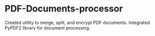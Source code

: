 # PDF-Documents-processor
Created utility to merge, split, and encrypt PDF documents. Integrated PyPDF2 library for document processing.

